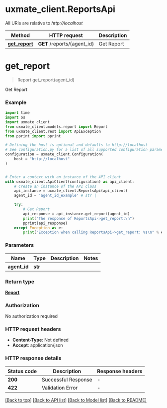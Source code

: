 # uxmate_client.ReportsApi

All URIs are relative to *http://localhost*

Method | HTTP request | Description
------------- | ------------- | -------------
[**get_report**](ReportsApi.md#get_report) | **GET** /reports/{agent_id} | Get Report


# **get_report**
> Report get_report(agent_id)

Get Report

### Example

```python
import time
import os
import uxmate_client
from uxmate_client.models.report import Report
from uxmate_client.rest import ApiException
from pprint import pprint

# Defining the host is optional and defaults to http://localhost
# See configuration.py for a list of all supported configuration parameters.
configuration = uxmate_client.Configuration(
    host = "http://localhost"
)


# Enter a context with an instance of the API client
with uxmate_client.ApiClient(configuration) as api_client:
    # Create an instance of the API class
    api_instance = uxmate_client.ReportsApi(api_client)
    agent_id = 'agent_id_example' # str | 

    try:
        # Get Report
        api_response = api_instance.get_report(agent_id)
        print("The response of ReportsApi->get_report:\n")
        pprint(api_response)
    except Exception as e:
        print("Exception when calling ReportsApi->get_report: %s\n" % e)
```



### Parameters

Name | Type | Description  | Notes
------------- | ------------- | ------------- | -------------
 **agent_id** | **str**|  | 

### Return type

[**Report**](Report.md)

### Authorization

No authorization required

### HTTP request headers

 - **Content-Type**: Not defined
 - **Accept**: application/json

### HTTP response details
| Status code | Description | Response headers |
|-------------|-------------|------------------|
**200** | Successful Response |  -  |
**422** | Validation Error |  -  |

[[Back to top]](#) [[Back to API list]](../README.md#documentation-for-api-endpoints) [[Back to Model list]](../README.md#documentation-for-models) [[Back to README]](../README.md)

